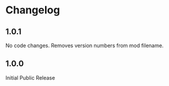 # Changelog

## 1.0.1

No code changes. Removes version numbers from mod filename.

## 1.0.0

Initial Public Release
